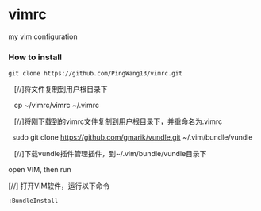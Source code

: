vimrc
=====

my vim configuration
### How to install

    git clone https://github.com/PingWang13/vimrc.git
    [//]将文件复制到用户根目录下
    
    
    cp ~/vimrc/vimrc ~/.vimrc
    
    [//]将刚下载到的vimrc文件复制到用户根目录下，并重命名为.vimrc
    
    
    sudo git clone https://github.com/gmarik/vundle.git ~/.vim/bundle/vundle
    
    [//]下载vundle插件管理插件，到~/.vim/bundle/vundle目录下
      

open VIM, then run

[//] 打开VIM软件，运行以下命令


    :BundleInstall
